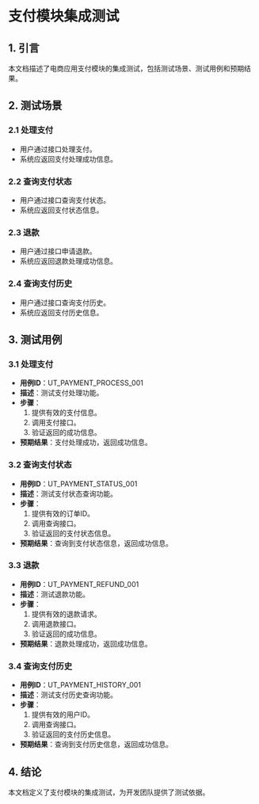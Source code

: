 # 支付模块集成测试

## 1. 引言

本文档描述了电商应用支付模块的集成测试，包括测试场景、测试用例和预期结果。

## 2. 测试场景

### 2.1 处理支付

- 用户通过接口处理支付。
- 系统应返回支付处理成功信息。

### 2.2 查询支付状态

- 用户通过接口查询支付状态。
- 系统应返回支付状态信息。

### 2.3 退款

- 用户通过接口申请退款。
- 系统应返回退款处理成功信息。

### 2.4 查询支付历史

- 用户通过接口查询支付历史。
- 系统应返回支付历史信息。

## 3. 测试用例

### 3.1 处理支付

- **用例ID**：UT_PAYMENT_PROCESS_001
- **描述**：测试支付处理功能。
- **步骤**：
  1. 提供有效的支付信息。
  2. 调用支付接口。
  3. 验证返回的成功信息。
- **预期结果**：支付处理成功，返回成功信息。

### 3.2 查询支付状态

- **用例ID**：UT_PAYMENT_STATUS_001
- **描述**：测试支付状态查询功能。
- **步骤**：
  1. 提供有效的订单ID。
  2. 调用查询接口。
  3. 验证返回的支付状态信息。
- **预期结果**：查询到支付状态信息，返回成功信息。

### 3.3 退款

- **用例ID**：UT_PAYMENT_REFUND_001
- **描述**：测试退款功能。
- **步骤**：
  1. 提供有效的退款请求。
  2. 调用退款接口。
  3. 验证返回的成功信息。
- **预期结果**：退款处理成功，返回成功信息。

### 3.4 查询支付历史

- **用例ID**：UT_PAYMENT_HISTORY_001
- **描述**：测试支付历史查询功能。
- **步骤**：
  1. 提供有效的用户ID。
  2. 调用查询接口。
  3. 验证返回的支付历史信息。
- **预期结果**：查询到支付历史信息，返回成功信息。

## 4. 结论

本文档定义了支付模块的集成测试，为开发团队提供了测试依据。